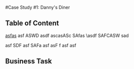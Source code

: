 #Case Study #1: Danny's Diner

## Table of Content

[asfas](#business-task)
asf
ASWD
asdf
ascasASc
SAfas
\asdf
SAFCASW
sad

asf
SDF
asf
SAFa
asf
asF
f
asf
asf
## Business Task 
